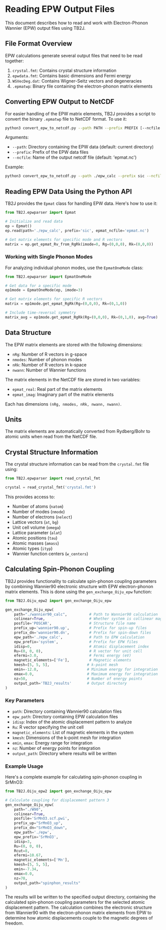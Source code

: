 # Reading EPW Output Files

This document describes how to read and work with Electron-Phonon Wannier (EPW) output files using TB2J.

## File Format Overview

EPW calculations generate several output files that need to be read together:

1. `crystal.fmt`: Contains crystal structure information
2. `epwdata.fmt`: Contains basic dimensions and Fermi energy
3. `WSVecDeg.dat`: Contains Wigner-Seitz vectors and degeneracies
4. `.epmatwp`: Binary file containing the electron-phonon matrix elements

## Converting EPW Output to NetCDF

For easier handling of the EPW matrix elements, TB2J provides a script to convert the binary `.epmatwp` file to NetCDF format. To use it:

```bash
python3 convert_epw_to_netcdf.py --path PATH --prefix PREFIX [--ncfile NCFILE]
```

Arguments:
- `--path`: Directory containing the EPW data (default: current directory)
- `--prefix`: Prefix of the EPW data files
- `--ncfile`: Name of the output netcdf file (default: 'epmat.nc')

Example:
```bash
python3 convert_epw_to_netcdf.py --path ./epw_calc --prefix sic --ncfile epmat.nc
```

## Reading EPW Data Using the Python API

TB2J provides the `Epmat` class for handling EPW data. Here's how to use it:

```python
from TB2J.epwparser import Epmat

# Initialize and read data
ep = Epmat()
ep.read(path='./epw_calc', prefix='sic', epmat_ncfile='epmat.nc')

# Get matrix elements for specific mode and R vectors
matrix = ep.get_epmat_Rv_from_RgRk(imode=0, Rg=(0,0,0), Rk=(0,0,0))
```

### Working with Single Phonon Modes

For analyzing individual phonon modes, use the `EpmatOneMode` class:

```python
from TB2J.epwparser import EpmatOneMode

# Get data for a specific mode
ep1mode = EpmatOneMode(ep, imode=3)

# Get matrix elements for specific R vectors
matrix = ep1mode.get_epmat_RgRk(Rg=(0,0,0), Rk=(0,1,0))

# Include time-reversal symmetry
matrix_avg = ep1mode.get_epmat_RgRk(Rg=(0,0,0), Rk=(0,1,0), avg=True)
```

## Data Structure

The EPW matrix elements are stored with the following dimensions:

- `nRg`: Number of R vectors in g-space
- `nmodes`: Number of phonon modes
- `nRk`: Number of R vectors in k-space
- `nwann`: Number of Wannier functions

The matrix elements in the NetCDF file are stored in two variables:
- `epmat_real`: Real part of the matrix elements
- `epmat_imag`: Imaginary part of the matrix elements

Each has dimensions `(nRg, nmodes, nRk, nwann, nwann)`.

## Units

The matrix elements are automatically converted from Rydberg/Bohr to atomic units when read from the NetCDF file.

## Crystal Structure Information

The crystal structure information can be read from the `crystal.fmt` file using:

```python
from TB2J.epwparser import read_crystal_fmt

crystal = read_crystal_fmt('crystal.fmt')
```

This provides access to:
- Number of atoms (`natom`)
- Number of modes (`nmode`)
- Number of electrons (`nelect`)
- Lattice vectors (`at`, `bg`)
- Unit cell volume (`omega`)
- Lattice parameter (`alat`)
- Atomic positions (`tau`)
- Atomic masses (`amass`)
- Atomic types (`ityp`)
- Wannier function centers (`w_centers`)

## Calculating Spin-Phonon Coupling

TB2J provides functionality to calculate spin-phonon coupling parameters by combining Wannier90 electronic structure with EPW electron-phonon matrix elements. This is done using the `gen_exchange_Oiju_epw` function:

```python
from TB2J.Oiju_epw2 import gen_exchange_Oiju_epw

gen_exchange_Oiju_epw(
    path="./wannier90_calc",          # Path to Wannier90 calculation
    colinear=True,                    # Whether system is collinear magnetic
    posfile='POSCAR',                 # Structure file name
    prefix_up='wannier90.up',         # Prefix for spin-up files
    prefix_dn='wannier90.dn',         # Prefix for spin-down files
    epw_path='./epw_calc',            # Path to EPW calculation
    epw_prefix='system',              # Prefix for EPW files
    idisp=0,                          # Atomic displacement index
    Ru=(0, 0, 0),                     # R vector for unit cell
    efermi=3.0,                       # Fermi energy (eV)
    magnetic_elements=['Fe'],         # Magnetic elements
    kmesh=[5, 5, 5],                 # k-point mesh
    emin=-12.0,                      # Minimum energy for integration
    emax=0.0,                        # Maximum energy for integration
    nz=50,                           # Number of energy points
    output_path='TB2J_results'       # Output directory
)
```

### Key Parameters

- `path`: Directory containing Wannier90 calculation files
- `epw_path`: Directory containing EPW calculation files
- `idisp`: Index of the atomic displacement pattern to analyze
- `Ru`: R vector specifying the unit cell
- `magnetic_elements`: List of magnetic elements in the system
- `kmesh`: Dimensions of the k-point mesh for integration
- `emin`, `emax`: Energy range for integration
- `nz`: Number of energy points for integration
- `output_path`: Directory where results will be written

### Example Usage

Here's a complete example for calculating spin-phonon coupling in SrMnO3:

```python
from TB2J.Oiju_epw2 import gen_exchange_Oiju_epw

# Calculate coupling for displacement pattern 3
gen_exchange_Oiju_epw(
    path="./W90",
    colinear=True,
    posfile='SrMnO3.scf.pwi',
    prefix_up="SrMnO3_up",
    prefix_dn="SrMnO3_down",
    epw_path='./epw',
    epw_prefix='SrMnO3',
    idisp=3,
    Ru=(0, 0, 0),
    Rcut=8,
    efermi=10.67,
    magnetic_elements=['Mn'],
    kmesh=[5, 5, 5],
    emin=-7.34,
    emax=0.0,
    nz=70,
    output_path="spinphon_results"
)
```

The results will be written to the specified output directory, containing the calculated spin-phonon coupling parameters for the selected atomic displacement pattern. The calculation combines the electronic structure from Wannier90 with the electron-phonon matrix elements from EPW to determine how atomic displacements couple to the magnetic degrees of freedom.
